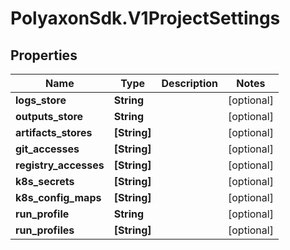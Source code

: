 # PolyaxonSdk.V1ProjectSettings

## Properties
Name | Type | Description | Notes
------------ | ------------- | ------------- | -------------
**logs_store** | **String** |  | [optional] 
**outputs_store** | **String** |  | [optional] 
**artifacts_stores** | **[String]** |  | [optional] 
**git_accesses** | **[String]** |  | [optional] 
**registry_accesses** | **[String]** |  | [optional] 
**k8s_secrets** | **[String]** |  | [optional] 
**k8s_config_maps** | **[String]** |  | [optional] 
**run_profile** | **String** |  | [optional] 
**run_profiles** | **[String]** |  | [optional] 


